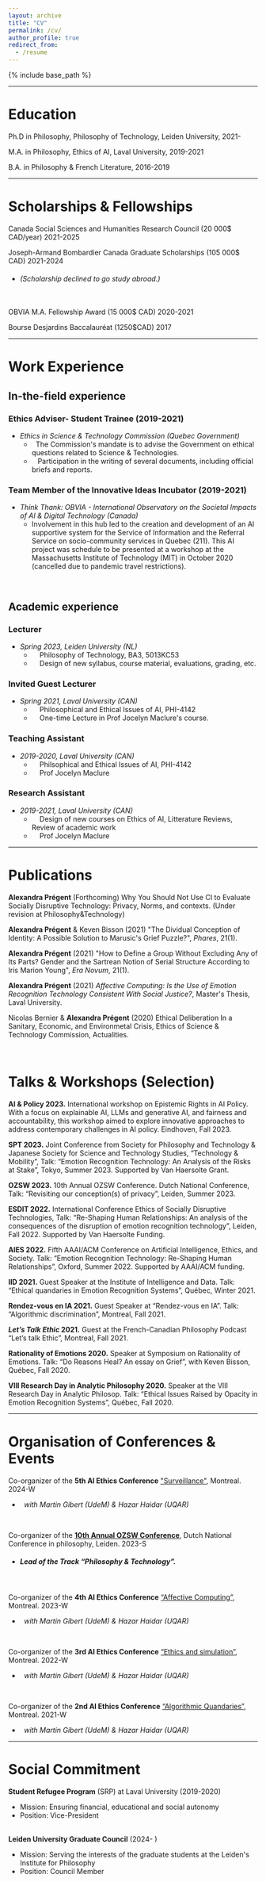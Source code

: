 ```yaml
---
layout: archive
title: "CV"
permalink: /cv/
author_profile: true
redirect_from:
  - /resume
---
```


{% include base_path %}

---

# Education

Ph.D in Philosophy, Philosophy of Technology, Leiden University, 2021-

M.A. in Philosophy, Ethics of AI, Laval University, 2019-2021

B.A. in Philosophy & French Literature, 2016-2019

---  




# Scholarships & Fellowships

Canada Social Sciences and Humanities Research Council (20 000$ CAD/year) 2021-2025

Joseph-Armand Bombardier Canada Graduate Scholarships (105 000$ CAD) 2021-2024      
  * ###### *(Scholarship declined to go study abroad.)*  
     
 &nbsp;   
OBVIA M.A. Fellowship Award (15 000$ CAD) 2020-2021

Bourse Desjardins Baccalauréat (1250$CAD) 2017  

***  



# Work Experience


## In-the-field experience


### **Ethics Adviser- Student Trainee (2019-2021)**

* *Ethics in Science & Technology Commission (Quebec Government)*
    * &nbsp; The Commission's mandate is to advise the Government on ethical questions related to Science & Technologies. 
    * &nbsp; &nbsp;Participation in the writing of several documents, including official briefs and reports.



### **Team Member of the Innovative Ideas Incubator (2019-2021)**
  
* *Think Thank: OBVIA - International Observatory on the Societal Impacts of AI & Digital Technology (Canada)*
  * Involvement in this hub led to the creation and development of an AI supportive system for the Service of Information and the Referral Service on socio-community services in Quebec (211). This AI project was schedule to be presented at a workshop at the Massachusetts Institute of Technology (MIT) in October 2020 (cancelled due to pandemic travel restrictions).


&nbsp; 


## Academic experience

### Lecturer 
* *Spring 2023, Leiden University (NL)*
    * &nbsp; &nbsp; Philosophy of Technology, BA3, 5013KC53
    * &nbsp; &nbsp; Design of new syllabus, course material, evaluations, grading, etc.
  

### Invited Guest Lecturer
* *Spring 2021, Laval University (CAN)*
     * &nbsp; &nbsp; Philosophical and Ethical Issues of AI, PHI-4142
     * &nbsp; &nbsp; One-time Lecture in Prof Jocelyn Maclure's course.
  

### Teaching Assistant
* *2019-2020, Laval University (CAN)*
     * &nbsp; &nbsp; Philsophical and Ethical Issues of AI, PHI-4142
     * &nbsp; &nbsp; Prof Jocelyn Maclure

### Research Assistant
* *2019-2021, Laval University (CAN)*
     * &nbsp; &nbsp; Design of new courses on Ethics of AI, Litterature Reviews, Review of academic work
     * &nbsp; &nbsp; Prof Jocelyn Maclure


___  


Publications
======
 **Alexandra Prégent** (Forthcoming) Why You Should Not Use CI to Evaluate Socially Disruptive Technology: Privacy, Norms, and contexts. (Under revision at Philosophy&Technology)

**Alexandra Prégent** & Keven Bisson (2021) "The Dividual Conception of Identity: A Possible Solution to Marusic's Grief Puzzle?", *Phares*, 21(1).

**Alexandra Prégent** (2021) "How to Define a Group Without Excluding Any of Its Parts? Gender and the Sartrean Notion of Serial Structure According to Iris Marion Young", *Era Novum*, 21(1).

**Alexandra Prégent** (2021) *Affective Computing: Is the Use of Emotion Recognition Technology Consistent With Social Justice?*, Master's Thesis, Laval University. 

Nicolas Bernier & **Alexandra Prégent** (2020) Ethical Deliberation In a Sanitary, Economic, and Environmetal Crisis, Ethics of Science & Technology Commission, Actualities. 
  

&nbsp; &nbsp; &nbsp;
&nbsp; &nbsp; &nbsp;


Talks & Workshops (Selection)
======
**AI & Policy 2023.** International workshop on Epistemic Rights in AI Policy. With a focus on explainable AI, LLMs and generative AI, and fairness and accountability, this workshop aimed to explore innovative approaches to address contemporary challenges in AI policy. Eindhoven, Fall 2023.


**SPT 2023.** Joint Conference from Society for Philosophy and Technology & Japanese Society for Science and Technology Studies, “Technology & Mobility”, Talk: “Emotion Recognition Technology: An Analysis of the Risks at Stake”, Tokyo, Summer 2023. Supported by Van Haersolte Grant.


**OZSW 2023.** 10th Annual OZSW Conference. Dutch National Conference, Talk: “Revisiting our conception(s) of privacy”, Leiden, Summer 2023. 


**ESDIT 2022.** International Conference Ethics of Socially Disruptive Technologies, Talk: “Re-Shaping Human Relationships: An analysis of the consequences of the disruption of emotion recognition technology”, Leiden, Fall 2022. Supported by Van Haersolte Funding.


**AIES 2022.** Fifth AAAI/ACM Conference on Artificial Intelligence, Ethics, and Society. Talk: “Emotion Recognition Technology: Re-Shaping Human Relationships”, Oxford, Summer 2022. Supported by AAAI/ACM funding.


**IID 2021.** Guest Speaker at the Institute of Intelligence and Data. Talk: “Ethical quandaries in Emotion Recognition Systems”, Québec, Winter 2021. 


**Rendez-vous en IA 2021.** Guest Speaker at “Rendez-vous en IA”. Talk: “Algorithmic discrimination”, Montreal, Fall 2021.


***Let’s Talk Ethic* 2021.** Guest at the French-Canadian Philosophy Podcast “Let’s talk Ethic”, Montreal, Fall 2021.


**Rationality of Emotions 2020.** Speaker at Symposium on Rationality of Emotions. Talk: “Do Reasons Heal? An essay on Grief”, with Keven Bisson, Québec, Fall 2020.


**VIII Research Day in Analytic Philosophy 2020.** Speaker at the VIII Research Day in Analytic Philosop. Talk: “Ethical Issues Raised by Opacity in Emotion Recognition Systems”, Québec, Fall 2020.

___  



# Organisation of Conferences & Events

Co-organizer of the **5th AI Ethics Conference** ["Surveillance"](https://www.obvia.ca/evenements/5e-journee-detude-en-ethique-de-lia-cre-obvia-surveillance), Montreal. 2024-W   
  * &nbsp; *with Martin Gibert (UdeM) & Hazar Haidar (UQAR)*

&nbsp; 

Co-organizer of the [**10th Annual OZSW Conference**](https://www.ozsw.nl/2023-conference/), Dutch National Conference in philosophy, Leiden. 2023-S  
   * ##### Lead of the Track “Philosophy & Technology”.
&nbsp;  

Co-organizer of the **4th AI Ethics Conference** [“Affective Computing”](https://www.obvia.ca/evenements/4e-journee-detude-en-ethique-de-lia-sur-linformatique-affective), Montreal. 2023-W  
   * &nbsp; *with Martin Gibert (UdeM) & Hazar Haidar (UQAR)*

&nbsp;

Co-organizer of the **3rd AI Ethics Conference** [“Ethics and simulation”](https://www.lecre.umontreal.ca/%C3%A9v%C3%A8nement/ethique-et-simulation-de-lia-a-la-realite-virtuelle/), Montreal. 2022-W   
   * &nbsp; *with Martin Gibert (UdeM) & Hazar Haidar (UQAR)*

&nbsp;

Co-organizer of the **2nd AI Ethics Conference** [“Algorithmic Quandaries”](https://iid.ulaval.ca/evenements/colloque-2e-journee-detude-sur-lethique-des-algorithmes/), Montreal. 2021-W  
   * &nbsp; *with Martin Gibert (UdeM) & Hazar Haidar (UQAR)*

___

# Social Commitment 

**Student Refugee Program** (SRP) at Laval University (2019-2020)
  * Mission: Ensuring financial, educational and social autonomy
  * Position: Vice-President

&nbsp;  
**Leiden University Graduate Council** (2024- )
  * Mission: Serving the interests of the graduate students at the Leiden's Institute for Philosophy
  * Position: Council Member
